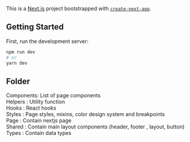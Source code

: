 This is a [Next.js](https://nextjs.org/) project bootstrapped with [`create-next-app`](https://github.com/vercel/next.js/tree/canary/packages/create-next-app).

## Getting Started

First, run the development server:

```bash
npm run dev
# or
yarn dev
```

## Folder
Components: List of page components <br />
Helpers   : Utility function <br />
Hooks     : React hooks <br />
Styles    : Page styles, mixins, color design system and breakpoints <br />
Page      : Contain nextjs page <br />
Shared    : Contain main layout components (header, footer , layout, button) <br />
Types     : Contain data types <br />



